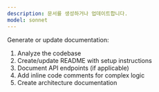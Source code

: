 ```yaml
---
description: 문서를 생성하거나 업데이트합니다.
model: sonnet
---
```


Generate or update documentation:

1. Analyze the codebase
2. Create/update README with setup instructions
3. Document API endpoints (if applicable)
4. Add inline code comments for complex logic
5. Create architecture documentation
